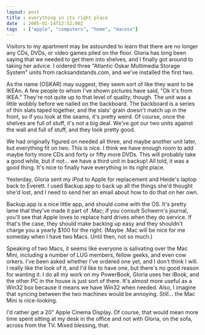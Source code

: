```yaml
---
layout: post
title : everything in its right place
date  : 2005-01-14T12:52:00Z
tags  : ["apple", "computers", "home", "macosx"]
---
```

Visitors to my apartment may be astounded to learn that there are no longer any CDs, DVDs, or video games piled on the floor.  Gloria has long been saying that we needed to get them into shelves, and I finally got around to taking her advice.  I ordered three "Atlantic Oskar Multimedia Storage System" units from racksandstands.com, and we've installed the first two.

As the name (OSKAR) may suggest, they seem sort of like they want to be IKEAn. A few people to whom I've shown pictures have said, "Ok it's from IKEA." They're not quite up to that level of quality, though.  The unit was a little wobbly before we nailed on the backboard.  The backboard is a series of thin slats taped together, and the slats' grain doesn't match up in the front, so if you look at the seams, it's pretty weird.  Of course, once the shelves are full of stuff, it's not a big deal.  We've got our two units against the wall and full of stuff, and they look pretty good.

We had originally figured on needed all three, and maybe another unit later, but everything fit on two.  This is nice.  I think we have enough room to add maybe forty more CDs and forty or fifty more DVDs.  This will probably take a good while, but if not... we have a third unit in backup!  All told, it was a good thing.  It's nice to finally have everything in its right place.

Yesterday, Gloria sent my iPod to Apple for replacement and Heide's laptop back to Everett.  I used Backup.app to back up all the things she'd thought she'd lost, and I need to send her an email about how to do that on her own.

Backup.app is a nice little app, and should come with the OS.  It's pretty lame that they've made it part of .Mac;  if you consult Schwern's journal, you'll see that Apple loves to replace hard drives when they do service.  If that's the case, they should make backing up easy and they shouldn't charge you a yearly $100 for the right.  (Maybe .Mac will be nice for me someday when I have two Macs.  Until then, not so much.)

Speaking of two Macs, it seems like everyone is salivating over the Mac Mini, including a number of LUG members, fellow geeks, and even cow orkers.  I've been asked whether I've ordered one yet, and I don't think I will.  I really like the look of it, and I'd like to have one, but there's no good reason for wanting it.  I do all my work on my PowerBook, Gloria uses her iBook, and the other PC in the house is just sort of there.  It's almost more useful as a Win32 box because it means we have Win32 when needed.  Also, I imagine that syncing between the two machines would be annoying.  Still... the Mac Mini is nice-looking.

I'd rather get a 20" Apple Cinema Display.  Of course, that would mean more time spent sitting at my desk in the office and not with Gloria, on the sofa, across from the TV.  Mixed blessing, that.

